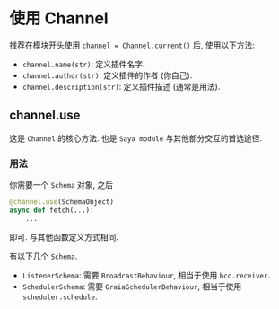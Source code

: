 # 使用 Channel

推荐在模块开头使用 `channel = Channel.current()` 后, 使用以下方法:

- `channel.name(str)`: 定义插件名字.
- `channel.author(str)`: 定义插件的作者 (你自己).
- `channel.description(str)`: 定义插件描述 (通常是用法).

## channel.use

这是 `Channel` 的核心方法. 也是 `Saya module` 与其他部分交互的首选途径.

### 用法

你需要一个 `Schema` 对象, 之后

```py
@channel.use(SchemaObject)
async def fetch(...):
    ...
```

即可. 与其他函数定义方式相同.

有以下几个 `Schema`.

- `ListenerSchema`: 需要 `BroadcastBehaviour`, 相当于使用 `bcc.receiver`.
- `SchedulerSchema`: 需要 `GraiaSchedulerBehaviour`, 相当于使用 `scheduler.schedule`.

